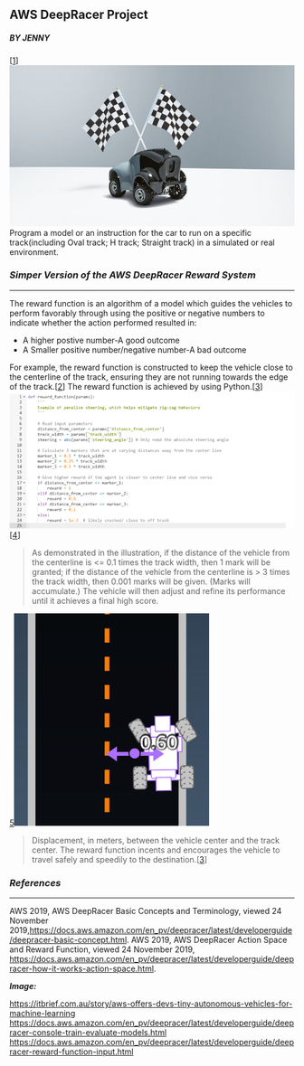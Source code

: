 ## AWS DeepRacer Project
##### **BY JENNY**
[[1]]![AWS](AWS.jpg)
Program a model or an instruction for the car to run on a specific track(including Oval track; H track; Straight track) in a simulated or real environment.
### ***Simper Version of the AWS DeepRacer Reward System*** 
------
The reward function is an algorithm of a model which guides the vehicles to perform favorably through using the positive or negative numbers to indicate whether the action performed resulted in:
* A higher postive number-A good outcome
* A Smaller positive number/negative number-A bad outcome

For example, the reward function is constructed to keep the vehicle close to the centerline of the track, ensuring they are not running towards the edge of the track.[[2]] 
The reward function is achieved by using Python.[[3]]
![PROGRESS](Python.png) [[4]] 

>As demonstrated in the illustration, if the distance of the vehicle from the centerline is <= 0.1 times the track width, then 1 mark will be granted; if the distance of the vehicle from the centerline is > 3 times the track width, then 0.001 marks will be given. (Marks will accumulate.) The vehicle will then adjust and refine its performance until it achieves a final high score.

[5]![Parameter](track1.png)

>Displacement, in meters, between the vehicle center and the track center.
The reward function incents and encourages the vehicle to travel safely and speedily to the destination.[[3]]

[1]:https://itbrief.com.au/story/aws-offers-devs-tiny-autonomous-vehicles-for-machine-learning
[2]:https://docs.aws.amazon.com/en_pv/deepracer/latest/developerguide/deepracer-how-it-works-action-space.html
[3]:https://docs.aws.amazon.com/en_pv/deepracer/latest/developerguide/deepracer-basic-concept.html
[4]:https://docs.aws.amazon.com/en_pv/deepracer/latest/developerguide/deepracer-console-train-evaluate-models.html
[5]:https://docs.aws.amazon.com/en_pv/deepracer/latest/developerguide/deepracer-reward-function-input.html 
### ***References***
------
AWS 2019, AWS DeepRacer Basic Concepts and Terminology, viewed 24 November 2019,https://docs.aws.amazon.com/en_pv/deepracer/latest/developerguide/deepracer-basic-concept.html.
AWS 2019, AWS DeepRacer Action Space and Reward Function, viewed 24 November 2019, https://docs.aws.amazon.com/en_pv/deepracer/latest/developerguide/deepracer-how-it-works-action-space.html.

***Image:***

https://itbrief.com.au/story/aws-offers-devs-tiny-autonomous-vehicles-for-machine-learning
https://docs.aws.amazon.com/en_pv/deepracer/latest/developerguide/deepracer-console-train-evaluate-models.html
https://docs.aws.amazon.com/en_pv/deepracer/latest/developerguide/deepracer-reward-function-input.html



